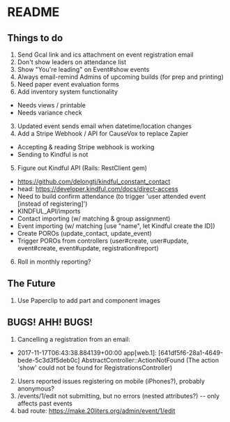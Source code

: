 # README

## Things to do
1. Send Gcal link and ics attachment on event registration email
1. Don't show leaders on attendance list
1. Show "You're leading" on Event#show events
1. Always email-remind Admins of upcoming builds (for prep and printing)
1. Need paper event evaluation forms
1. Add inventory system functionality
  * Needs views / printable
  * Needs variance check
3. Updated event sends email when datetime/location changes
4. Add a Stripe Webhook / API for CauseVox to replace Zapier
  * Accepting & reading Stripe webhook is working
  * Sending to Kindful is not
5. Figure out Kindful API (Rails: RestClient gem)
  * https://github.com/delongtj/kindful_constant_contact
  * head: https://developer.kindful.com/docs/direct-access
  * Need to build confirm attendance (to trigger 'user attended event [instead of registering]')
  * KINDFUL_API/imports
  * Contact importing (w/ matching & group assignment)
  * Event importing (w/ matching [use "name", let Kindful create the ID])
  * Create POROs (update_contact, update_event)
  * Trigger POROs from controllers (user#create, user#update, event#create, event#update, registration#report)
6. Roll in monthly reporting?

## The Future
1. Use Paperclip to add part and component images

## BUGS! AHH! BUGS!
1. Cancelling a registration from an email:
  * 2017-11-17T06:43:38.884139+00:00 app[web.1]: [641df5f6-28a1-4649-bede-5c3d3f5deb0c] AbstractController::ActionNotFound (The action 'show' could not be found for RegistrationsController)
2. Users reported issues registering on mobile (iPhones?), probably anonymous?
3. /events/1/edit not submitting, but no errors (nested attributes?) -- only affects past events
4. bad route: https://make.20liters.org/admin/event/1/edit


